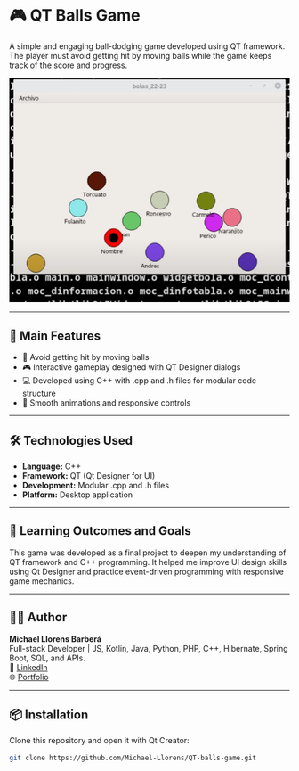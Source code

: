 # 🎮 QT Balls Game

A simple and engaging ball-dodging game developed using QT framework. The player must avoid getting hit by moving balls while the game keeps track of the score and progress.

![QT Balls Game Screenshot](./img/juego-bolass.png)

---

## 📱 Main Features

- 🎯 Avoid getting hit by moving balls
- 🎮 Interactive gameplay designed with QT Designer dialogs
- 💻 Developed using C++ with .cpp and .h files for modular code structure
- 🚀 Smooth animations and responsive controls

---

## 🛠️ Technologies Used

- **Language:** C++
- **Framework:** QT (Qt Designer for UI)
- **Development:** Modular .cpp and .h files
- **Platform:** Desktop application

---

## 🧠 Learning Outcomes and Goals

This game was developed as a final project to deepen my understanding of QT framework and C++ programming. It helped me improve UI design skills using Qt Designer and practice event-driven programming with responsive game mechanics.

---

## 👨‍💻 Author

**Michael Llorens Barberá**  
Full-stack Developer | JS, Kotlin, Java, Python, PHP, C++, Hibernate, Spring Boot, SQL, and APIs.  
📧 [LinkedIn](https://www.linkedin.com/in/michael-llorens-barbera-32b9272b3/)  
🌐 [Portfolio](https://github.com/Michael-Llorens)

---

## 📦 Installation

Clone this repository and open it with Qt Creator:

```bash
git clone https://github.com/Michael-Llorens/QT-balls-game.git
